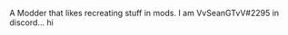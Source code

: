 
A Modder that likes recreating stuff in mods. I am VvSeanGTvV#2295 in discord... hi
<!---
VvSeanGTvV/VvSeanGTvV is a ✨ special ✨ repository because its `README.md` (this file) appears on your GitHub profile.
You can click the Preview link to take a look at your changes.
--->
